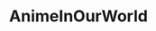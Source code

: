 ---
layout: post
title: "AnimeInOurWorld"
image: https://i1.lensdump.com/i/T4M9z7.png
model_count: 1
---
